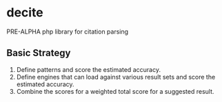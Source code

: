 decite
======

PRE-ALPHA php library for citation parsing


## Basic Strategy

1. Define patterns and score the estimated accuracy.
2. Define engines that can load against various result sets and score the estimated accuracy.
3. Combine the scores for a weighted total score for a suggested result.

